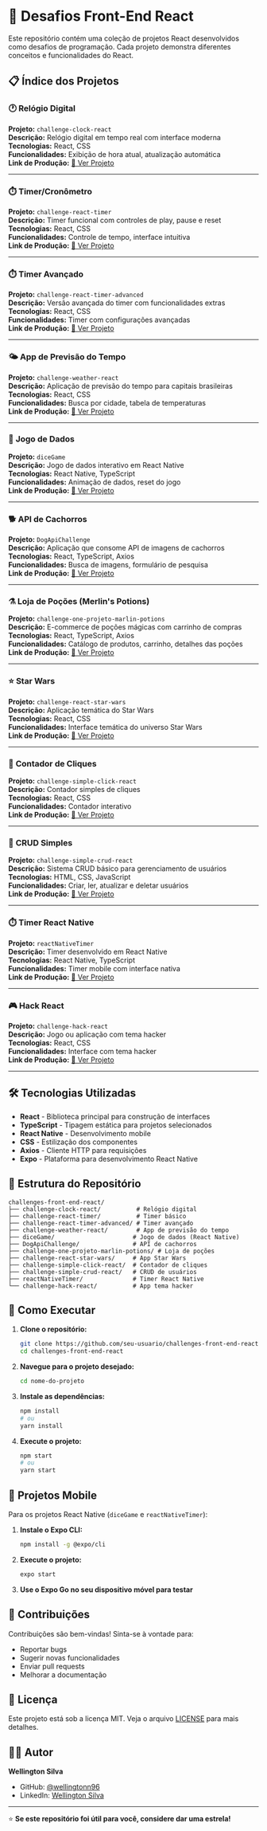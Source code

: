 # 🚀 Desafios Front-End React

Este repositório contém uma coleção de projetos React desenvolvidos como desafios de programação. Cada projeto demonstra diferentes conceitos e funcionalidades do React.

## 📋 Índice dos Projetos

### 🕐 **Relógio Digital**
**Projeto:** `challenge-clock-react`  
**Descrição:** Relógio digital em tempo real com interface moderna  
**Tecnologias:** React, CSS  
**Funcionalidades:** Exibição de hora atual, atualização automática  
**Link de Produção:** [🔗 Ver Projeto](https://challenge-clock-react.vercel.app)

---

### ⏱️ **Timer/Cronômetro**
**Projeto:** `challenge-react-timer`  
**Descrição:** Timer funcional com controles de play, pause e reset  
**Tecnologias:** React, CSS  
**Funcionalidades:** Controle de tempo, interface intuitiva  
**Link de Produção:** [🔗 Ver Projeto](https://challenge-react-timer.vercel.app)

---

### ⏱️ **Timer Avançado**
**Projeto:** `challenge-react-timer-advanced`  
**Descrição:** Versão avançada do timer com funcionalidades extras  
**Tecnologias:** React, CSS  
**Funcionalidades:** Timer com configurações avançadas  
**Link de Produção:** [🔗 Ver Projeto](https://challenge-react-timer-advanced.vercel.app)

---

### 🌤️ **App de Previsão do Tempo**
**Projeto:** `challenge-weather-react`  
**Descrição:** Aplicação de previsão do tempo para capitais brasileiras  
**Tecnologias:** React, CSS  
**Funcionalidades:** Busca por cidade, tabela de temperaturas  
**Link de Produção:** [🔗 Ver Projeto](https://challenge-weather-react.vercel.app)

---

### 🎲 **Jogo de Dados**
**Projeto:** `diceGame`  
**Descrição:** Jogo de dados interativo em React Native  
**Tecnologias:** React Native, TypeScript  
**Funcionalidades:** Animação de dados, reset do jogo  
**Link de Produção:** [🔗 Ver Projeto](https://expo.dev/@wellingtonn96/dice-game)

---

### 🐕 **API de Cachorros**
**Projeto:** `DogApiChallenge`  
**Descrição:** Aplicação que consome API de imagens de cachorros  
**Tecnologias:** React, TypeScript, Axios  
**Funcionalidades:** Busca de imagens, formulário de pesquisa  
**Link de Produção:** [🔗 Ver Projeto](https://dog-api-challenge.vercel.app)

---

### ⚗️ **Loja de Poções (Merlin's Potions)**
**Projeto:** `challenge-one-projeto-marlin-potions`  
**Descrição:** E-commerce de poções mágicas com carrinho de compras  
**Tecnologias:** React, TypeScript, Axios  
**Funcionalidades:** Catálogo de produtos, carrinho, detalhes das poções  
**Link de Produção:** [🔗 Ver Projeto](https://challenge-one-projeto-marlin-potions.vercel.app)

---

### ⭐ **Star Wars**
**Projeto:** `challenge-react-star-wars`  
**Descrição:** Aplicação temática do Star Wars  
**Tecnologias:** React, CSS  
**Funcionalidades:** Interface temática do universo Star Wars  
**Link de Produção:** [🔗 Ver Projeto](https://challenge-react-star-wars.vercel.app)

---

### 🎯 **Contador de Cliques**
**Projeto:** `challenge-simple-click-react`  
**Descrição:** Contador simples de cliques  
**Tecnologias:** React, CSS  
**Funcionalidades:** Contador interativo  
**Link de Produção:** [🔗 Ver Projeto](https://challenge-simple-click-react.vercel.app)

---

### 📝 **CRUD Simples**
**Projeto:** `challenge-simple-crud-react`  
**Descrição:** Sistema CRUD básico para gerenciamento de usuários  
**Tecnologias:** HTML, CSS, JavaScript  
**Funcionalidades:** Criar, ler, atualizar e deletar usuários  
**Link de Produção:** [🔗 Ver Projeto](https://challenge-simple-crud-react.vercel.app)

---

### ⏱️ **Timer React Native**
**Projeto:** `reactNativeTimer`  
**Descrição:** Timer desenvolvido em React Native  
**Tecnologias:** React Native, TypeScript  
**Funcionalidades:** Timer mobile com interface nativa  
**Link de Produção:** [🔗 Ver Projeto](https://expo.dev/@wellingtonn96/react-native-timer)

---

### 🎮 **Hack React**
**Projeto:** `challenge-hack-react`  
**Descrição:** Jogo ou aplicação com tema hacker  
**Tecnologias:** React, CSS  
**Funcionalidades:** Interface com tema hacker  
**Link de Produção:** [🔗 Ver Projeto](https://challenge-hack-react.vercel.app)

---

## 🛠️ Tecnologias Utilizadas

- **React** - Biblioteca principal para construção de interfaces
- **TypeScript** - Tipagem estática para projetos selecionados
- **React Native** - Desenvolvimento mobile
- **CSS** - Estilização dos componentes
- **Axios** - Cliente HTTP para requisições
- **Expo** - Plataforma para desenvolvimento React Native

## 📁 Estrutura do Repositório

```
challenges-front-end-react/
├── challenge-clock-react/          # Relógio digital
├── challenge-react-timer/          # Timer básico
├── challenge-react-timer-advanced/ # Timer avançado
├── challenge-weather-react/        # App de previsão do tempo
├── diceGame/                      # Jogo de dados (React Native)
├── DogApiChallenge/               # API de cachorros
├── challenge-one-projeto-marlin-potions/ # Loja de poções
├── challenge-react-star-wars/     # App Star Wars
├── challenge-simple-click-react/  # Contador de cliques
├── challenge-simple-crud-react/   # CRUD de usuários
├── reactNativeTimer/              # Timer React Native
└── challenge-hack-react/          # App tema hacker
```

## 🚀 Como Executar

1. **Clone o repositório:**
   ```bash
   git clone https://github.com/seu-usuario/challenges-front-end-react.git
   cd challenges-front-end-react
   ```

2. **Navegue para o projeto desejado:**
   ```bash
   cd nome-do-projeto
   ```

3. **Instale as dependências:**
   ```bash
   npm install
   # ou
   yarn install
   ```

4. **Execute o projeto:**
   ```bash
   npm start
   # ou
   yarn start
   ```

## 📱 Projetos Mobile

Para os projetos React Native (`diceGame` e `reactNativeTimer`):

1. **Instale o Expo CLI:**
   ```bash
   npm install -g @expo/cli
   ```

2. **Execute o projeto:**
   ```bash
   expo start
   ```

3. **Use o Expo Go no seu dispositivo móvel para testar**

## 🤝 Contribuições

Contribuições são bem-vindas! Sinta-se à vontade para:

- Reportar bugs
- Sugerir novas funcionalidades
- Enviar pull requests
- Melhorar a documentação

## 📄 Licença

Este projeto está sob a licença MIT. Veja o arquivo [LICENSE](LICENSE) para mais detalhes.

## 👨‍💻 Autor

**Wellington Silva**  
- GitHub: [@wellingtonn96](https://github.com/wellingtonn96)
- LinkedIn: [Wellington Silva](https://www.linkedin.com/in/wellington-silva-96/)

---

⭐ **Se este repositório foi útil para você, considere dar uma estrela!**
